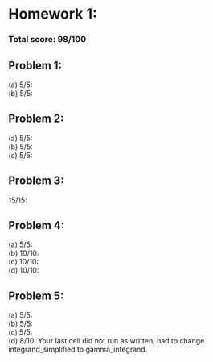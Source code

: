 # Homework 1:

### Total score: 98/100

## Problem 1:

(a) 5/5:   
(b) 5/5:   

## Problem 2:

(a) 5/5:    
(b) 5/5:   
(c) 5/5:  

## Problem 3:

15/15:   

## Problem 4:

(a) 5/5:   
(b) 10/10:   
(c) 10/10:   
(d) 10/10:   

## Problem 5:

(a) 5/5:   
(b) 5/5:   
(c) 5/5:   
(d) 8/10: Your last cell did not run as written, had to change integrand_simplified to gamma_integrand.   
